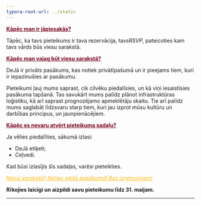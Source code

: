 ```yaml
---
typora-root-url: ../static
---
```


<span style="color:#77011e;"><u>**Kāpēc man ir jāpiesakās?**</u></span>

Tāpēc, ka tavs pieteikums ir tava rezervācija, tavs*RSVP*, pateicoties kam tavs vārds būs viesu sarakstā.

<span style="color:#77011e;"><u>**Kāpēc man vajag būt viesu sarakstā?**</u></span>

DeJā ir privāts pasākums, kas notiek privātīpašumā un ir pieejams tiem, kuri ir iepazinušies ar pasākumu.

Pieteikumi ļauj mums saprast, cik cilvēku piedalīsies, un kā viņi iesaistīsies pasākuma tapšanā. Tas savukārt mums palīdz plānot infrastruktūras loģistiku, kā arī saprast prognozējamo apmeklētāju skaitu. Tie arī palīdz mums saglabāt līdzsvaru starp tiem, kuri jau izprot mūsu kultūru un darbības principus, un jaunpienācējiem. 

<span style="color:#77011e;"><u>**Kāpēc es nevaru atvērt pieteikuma sadaļu?**</u></span>

Ja vēlies piedalīties, sākumā izlasi:

- DeJā etiķeti;
- Ceļvedi.



Kad būsi izlasījis šīs sadaļas, varēsi pieteikties.

<span style="color:#fdb913;"><u>*Neesi sarakstā?   Netiec iekšā pasākumā!   Bez izņēmumiem!*</u></span>



**Rīkojies laicīgi un aizpildi savu pieteikumu līdz 31. maijam.**





****

